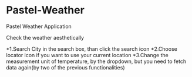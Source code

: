 # Pastel-Weather
Pastel Weather Application

Check the weather aesthetically

*1.Search City in the search box, than click the search icon
*2.Choose locator icon if you want to use your current location
*3.Change the measurement unit of temperature, by the dropdown, but you need to fetch data again(by two of the previous functionalities)
